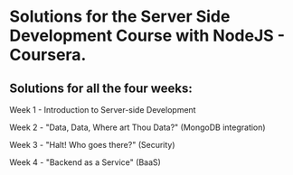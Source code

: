 # Solutions for the Server Side Development Course with NodeJS - Coursera.

## Solutions for all the four weeks:

Week 1 - Introduction to Server-side Development

Week 2 - "Data, Data, Where art Thou Data?" (MongoDB integration)

Week 3 - "Halt! Who goes there?" (Security)

Week 4 - "Backend as a Service" (BaaS)
